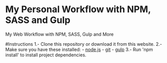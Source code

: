 # My Personal Workflow with NPM, SASS and Gulp
My Web Workflow with NPM, SASS, Gulp and More

#Instructions
1.- Clone this repository or download it from this website.
2.- Make sure you have these installed:
    - [node.js](http://nodejs.org/)
    - [git](http://git-scm.com/)
    - [gulp](http://gulpjs.com/)
3.- Run 'npm install' to install project dependencies.  
